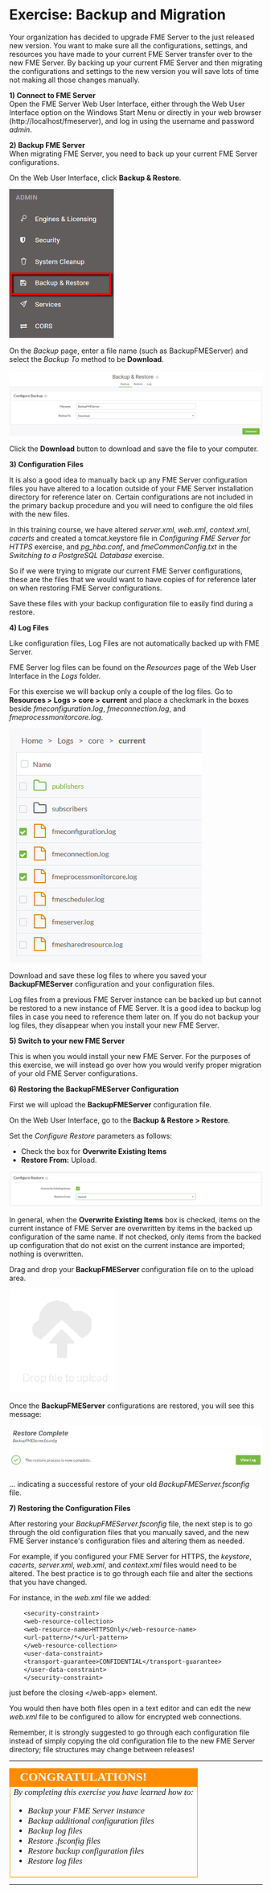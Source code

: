 # Exercise: Backup and Migration #

Your organization has decided to upgrade FME Server to the just released new version. You want to make sure all the configurations, settings, and resources you have made to your current FME Server transfer over to the new FME Server. By backing up your current FME Server and then migrating the configurations and settings to the new version you will save lots of time not making all those changes manually.

**1) Connect to FME Server**
<br>
Open the FME Server Web User Interface, either through the Web User Interface option on the Windows Start Menu or directly in your web browser (http://localhost/fmeserver), and log in using the username and password *admin*.

**2) Backup FME Server**
<br>
When migrating FME Server, you need to back up your current FME Server configurations.

On the Web User Interface, click **Backup & Restore**.

![](./Images/6.401.Backup&Restore.png)

On the *Backup* page, enter a file name (such as BackupFMEServer) and select the *Backup To* method to be **Download**.

![](./Images/6.402.BackupFile.png)

Click the **Download** button to download and save the file to your computer.

**3) Configuration Files**

It is also a good idea to manually back up any FME Server configuration files you have altered to a location outside of your FME Server installation directory for reference later on. Certain configurations are not included in the primary backup procedure and you will need to configure the old files with the new files.

In this training course, we have altered *server.xml*, *web.xml*, *context.xml*, *cacerts* and created a tomcat.keystore file in *Configuring FME Server for HTTPS* exercise, and *pg_hba.conf*, and *fmeCommonConfig.txt* in the *Switching to a PostgreSQL Database* exercise. 

So if we were trying to migrate our current FME Server configurations, these are the files that we would want to have copies of for reference later on when restoring FME Server configurations.

Save these files with your backup configuration file to easily find during a restore.

**4) Log Files**

Like configuration files, Log Files are not automatically backed up with FME Server.

 FME Server log files can be found on the *Resources* page of the Web User Interface in the *Logs* folder.

For this exercise we will backup only a couple of the log files. Go to **Resources &gt; Logs &gt; core &gt; current** and place a checkmark in the boxes beside *fmeconfiguration.log*, *fmeconnection.log*, and *fmeprocessmonitorcore.log*.

![](./Images/6.403.SelectLogFiles.png)

Download and save these log files to where you saved your **BackupFMEServer** configuration and your configuration files.

Log files from a previous FME Server instance can be backed up but cannot be restored to a new instance of FME Server. It is a good idea to backup log files in case you need to reference them later on. If you do not backup your log files, they disappear when you install your new FME Server.

**5) Switch to your new FME Server**

This is when you would install your new FME Server. For the purposes of this exercise, we will instead go over how you would verify proper migration of your old FME Server configurations.

**6) Restoring the BackupFMEServer Configuration**

First we will upload the **BackupFMEServer** configuration file.

On the Web User Interface, go to the **Backup & Restore &gt; Restore**.

Set the *Configure Restore* parameters as follows:

- Check the box for **Overwrite Existing Items** 
- **Restore From:** Upload.

![](./Images/6.404.RestoreBackupFile.png)

In general, when the **Overwrite Existing Items** box is checked, items on the current instance of FME Server are overwritten by items in the backed up configuration of the same name. If not checked, only items from the backed up configuration that do not exist on the current instance are imported; nothing is overwritten.

Drag and drop your **BackupFMEServer** configuration file on to the upload area.

![](./Images/6.405.Upload.png)

Once the **BackupFMEServer** configurations are restored, you will see this message:

![](./Images/6.406.RestoreConfiguration.png)

... indicating a successful restore of your old *BackupFMEServer.fsconfig* file.

**7) Restoring the Configuration Files**

After restoring your *BackupFMEServer.fsconfig* file, the next step is to go through the old configuration files that you manually saved, and the new FME Server instance's configuration files and altering them as needed.

For example, if you configured your FME Server for HTTPS, the *keystore*, *cacerts*, *server.xml*, *web.xml*, and *context.xml* files would need to be altered. The best practice is to go through each file and alter the sections that you have changed.

For instance, in the *web.xml* file we added:

		<security-constraint>
		<web-resource-collection>
		<web-resource-name>HTTPSOnly</web-resource-name>
		<url-pattern>/*</url-pattern>
		</web-resource-collection>
		<user-data-constraint>
		<transport-guarantee>CONFIDENTIAL</transport-guarantee>
		</user-data-constraint>
		</security-constraint>

just before the closing &lt;/web-app&gt; element.

You would then have both files open in a text editor and can edit the new *web.xml* file to be configured to allow for encrypted web connections.

Remember, it is strongly suggested to go through each configuration file instead of simply copying the old configuration file to the new FME Server directory; file structures may change between releases!

---

<!--Exercise Congratulations Section--> 

<table style="border-spacing: 0px">
<tr>
<td style="vertical-align:middle;background-color:darkorange;border: 2px solid darkorange">
<i class="fa fa-thumbs-o-up fa-lg fa-pull-left fa-fw" style="color:white;padding-right: 12px;vertical-align:text-top"></i>
<span style="color:white;font-size:x-large;font-weight: bold;font-family:serif">CONGRATULATIONS!</span>
</td>
</tr>

<tr>
<td style="border: 1px solid darkorange">
<span style="font-family:serif; font-style:italic; font-size:larger">
By completing this exercise you have learned how to:
<br>
<ul><li>Backup your FME Server instance</li>
<li>Backup additional configuration files</li>
<li>Backup log files</li>
<li>Restore .fsconfig files</li>
<li>Restore backup configuration files</li>
<li>Restore log files</li></ul>
</span>
</td>
</tr>
</table>

---